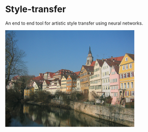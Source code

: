 # Style-transfer
An end to end tool for artistic style transfer using neural networks.

!['Original Image'](rd_imgs/tubingen_rd.jpg)
